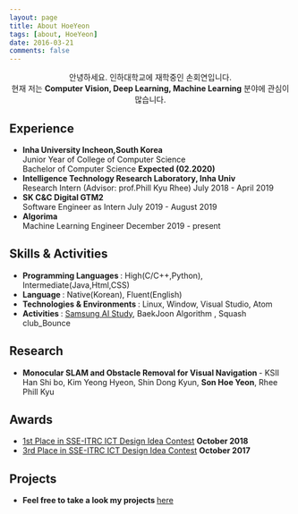 ```yaml
---
layout: page
title: About HoeYeon
tags: [about, HoeYeon]
date: 2016-03-21
comments: false
---
```


<center>안녕하세요. 인하대학교에 재학중인 손회연입니다.  <br>
    현재 저는 <strong> Computer Vision, Deep Learning, Machine Learning</strong> 분야에 관심이 많습니다.</center>

## Experience
* <strong>Inha University   Incheon,South Korea</strong> <br>
  Junior Year of College of Computer Science<br>
  Bachelor of Computer Science <strong>Expected (02.2020)</strong>
  <br>
* <strong>Intelligence Technology Research Laboratory, Inha Univ </strong><br>
  Research Intern (Advisor: prof.Phill Kyu Rhee)   July 2018 - April 2019
  <br>
* <strong> SK C&C Digital GTM2 </strong> <br>
  Software Engineer as Intern July 2019 - August 2019
  <br>
* <strong> Algorima </strong> <br>
  Machine Learning Engineer December 2019 - present

## Skills & Activities
* <strong> Programming Languages </strong> : High(C/C++,Python), Intermediate(Java,Html,CSS)
* <strong> Language </strong> : Native(Korean), Fluent(English)
* <strong> Technologies & Environments </strong> : Linux, Window, Visual Studio, Atom
* <strong> Activities </strong> : [Samsung AI Study](https://www.samsungsds.com/global/ko/news/story/1202740_2919.html), BaekJoon Algorithm , Squash club_Bounce

## Research
* <strong> Monocular SLAM and Obstacle Removal for Visual Navigation </strong> - KSII <br> Han Shi bo, Kim Yeong Hyeon, Shin Dong Kyun, <b>Son Hoe Yeon</b>, Rhee Phill Kyu

## Awards
*  [1st Place in SSE-ITRC ICT Design Idea Contest](http://sse-itrc.com/%EA%B3%B5%EC%A7%80%EC%82%AC%ED%95%AD/?uid=97&mod=document)           <strong> October 2018 </strong>
*  [3rd Place in SSE-ITRC ICT Design Idea Contest](http://sse-itrc.com/%EA%B3%B5%EC%A7%80%EC%82%AC%ED%95%AD/?uid=93&mod=document)           <strong> October 2017 </strong>


## Projects

* <strong> Feel free to take a look my projects </strong> [here](https://hoeyeon.github.io/projects/)
